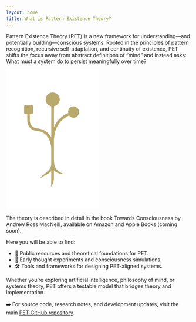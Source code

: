 ```yaml
---
layout: home
title: What is Pattern Existence Theory?
---
```

Pattern Existence Theory (PET) is a new framework for understanding—and potentially building—conscious systems. Rooted in the principles of pattern recognition, recursive self-adaptation, and continuity of existence, PET shifts the focus away from abstract definitions of “mind” and instead asks: What must a system do to persist meaningfully over time?

<img src="TowardsConsciousness_Branch.png" alt-text="tree" style="width:50%;"/>

The theory is described in detail in the book Towards Consciousness by Andrew Ross MacNeill, available on Amazon and Apple Books (coming soon).

Here you will be able to find:

* 📂 Public resources and theoretical foundations for PET.
* 🧪 Early thought experiments and consciousness simulations.
* 🛠️ Tools and frameworks for designing PET-aligned systems.

Whether you’re exploring artificial intelligence, philosophy of mind, or systems theory, PET offers a testable model that bridges theory and implementation.

➡️ For source code, research notes, and development updates, visit the main [PET GitHub repository](https://github.com/akselsoft/pet).
